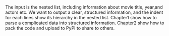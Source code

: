 The input is the nested list, including information about movie title, year,and actors etc.
We want to output a clear, structured information, and the indent for each lines show its hierarchy in the nested list.
Chapter1 show how to parse a complicated data into structured information.
Chapter2 show how to pack the code and upload to PyPI to share to others.
